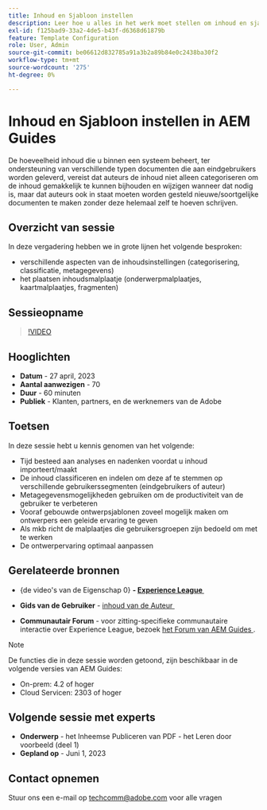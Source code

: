 ```yaml
---
title: Inhoud en Sjabloon instellen
description: Leer hoe u alles in het werk moet stellen om inhoud en sjablonen in AEM Guides in te stellen.
exl-id: f125bad9-33a2-4de5-b43f-d6368d61879b
feature: Template Configuration
role: User, Admin
source-git-commit: be06612d832785a91a3b2a89b84e0c2438ba30f2
workflow-type: tm+mt
source-wordcount: '275'
ht-degree: 0%

---
```


# Inhoud en Sjabloon instellen in AEM Guides

De hoeveelheid inhoud die u binnen een systeem beheert, ter ondersteuning van verschillende typen documenten die aan eindgebruikers worden geleverd, vereist dat auteurs de inhoud niet alleen categoriseren om de inhoud gemakkelijk te kunnen bijhouden en wijzigen wanneer dat nodig is, maar dat auteurs ook in staat moeten worden gesteld nieuwe/soortgelijke documenten te maken zonder deze helemaal zelf te hoeven schrijven.


## Overzicht van sessie

In deze vergadering hebben we in grote lijnen het volgende besproken:
- verschillende aspecten van de inhoudsinstellingen (categorisering, classificatie, metagegevens)
- het plaatsen inhoudsmalplaatje (onderwerpmalplaatjes, kaartmalplaatjes, fragmenten)



## Sessieopname

>[!VIDEO](https://video.tv.adobe.com/v/3419004/guides-templates-author-templates?quality=12&learn=on)


## Hooglichten

- **Datum** - 27 april, 2023
- **Aantal aanwezigen** - 70
- **Duur** - 60 minuten
- **Publiek** - Klanten, partners, en de werknemers van de Adobe


## Toetsen

In deze sessie hebt u kennis genomen van het volgende:
- Tijd besteed aan analyses en nadenken voordat u inhoud importeert/maakt
- De inhoud classificeren en indelen om deze af te stemmen op verschillende gebruikerssegmenten (eindgebruikers of auteur)
- Metagegevensmogelijkheden gebruiken om de productiviteit van de gebruiker te verbeteren
- Vooraf gebouwde ontwerpsjablonen zoveel mogelijk maken om ontwerpers een geleide ervaring te geven
- Als mkb richt de malplaatjes die gebruikersgroepen zijn bedoeld om met te werken
- De ontwerpervaring optimaal aanpassen



## Gerelateerde bronnen

- {de video&#39;s van de Eigenschap 0} **- [&#x200B; Experience League &#x200B;](https://experienceleague.adobe.com/docs/experience-manager-guides-learn/videos/advanced-user-guide/folder-profiles.html?lang=nl-NL)**

- **Gids van de Gebruiker** - [&#x200B; inhoud van de Auteur &#x200B;](https://help.adobe.com/en_US/xml-documentation-for-adobe-experience-manager/index.html#t=DXML-master-map%2Freports-intro.html)

- **Communautair Forum** - voor zitting-specifieke communautaire interactie over Experience League, bezoek [&#x200B; het Forum van AEM Guides &#x200B;](https://experienceleaguecommunities.adobe.com/t5/experience-manager-guides/bd-p/xml-documentation-discussions).

>[!NOTE]
>
> De functies die in deze sessie worden getoond, zijn beschikbaar in de volgende versies van AEM Guides:
> - On-prem: 4.2 of hoger
> - Cloud Servicen: 2303 of hoger


## Volgende sessie met experts

- **Onderwerp** - het Inheemse Publiceren van PDF - het Leren door voorbeeld (deel 1)
- **Gepland op** - Juni 1, 2023


## Contact opnemen

Stuur ons een e-mail op <techcomm@adobe.com> voor alle vragen
